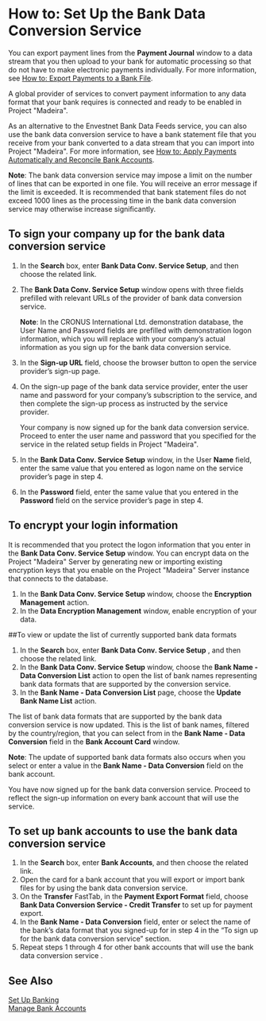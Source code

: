 <properties
                pageTitle="How to: Set Up the Bank Data Conversion Service| Project “Madeira”"
                description="How to: Set Up the Bank Data Conversion Service"
                services=""
                documentationCenter="Madeira"
                authors="SorenGP"/>

# How to: Set Up the Bank Data Conversion Service
You can export payment lines from the **Payment Journal** window to a data stream that you then upload to your bank for automatic processing so that do not have to make electronic payments individually. For more information, see [How to: Export Payments to a Bank File](payables-how-export-payments-bank-file.md).

A global provider of services to convert payment information to any data format that your bank requires is connected and ready to be enabled in Project "Madeira".

As an alternative to the Envestnet Bank Data Feeds service, you can also use the bank data conversion service to have a bank statement file that you receive from your bank converted to a data stream that you can import into Project "Madeira". For more information, see [How to: Apply Payments Automatically and Reconcile Bank Accounts](receivables-apply-payments-auto-reconcile-bank-accounts.md).

**Note**: The bank data conversion service may impose a limit on the number of lines that can be exported in one file. You will receive an error message if the limit is exceeded. It is recommended that bank statement files do not exceed 1000 lines as the processing time in the bank data conversion service may otherwise increase significantly.

## To sign your company up for the bank data conversion service
1. In the **Search** box, enter **Bank Data Conv. Service Setup**, and then choose the related link.  
2. The **Bank Data Conv. Service Setup** window opens with three fields prefilled with relevant URLs of the provider of bank data conversion service.

    **Note**: In the CRONUS International Ltd. demonstration database, the User Name and Password fields are prefilled with demonstration logon information, which you will replace with your company’s actual information as you sign up for the bank data conversion service.
3. In the **Sign-up URL** field, choose the browser button to open the service provider’s sign-up page.  
4. On the sign-up page of the bank data service provider, enter the user name and password for your company’s subscription to the service, and then complete the sign-up process as instructed by the service provider.

    Your company is now signed up for the bank data conversion service. Proceed to enter the user name and password that you specified for the service in the related setup fields in Project "Madeira".
5. In the **Bank Data Conv. Service Setup** window, in the User **Name** field, enter the same value that you entered as logon name on the service provider’s page in step 4.
6. In the **Password** field, enter the same value that you entered in the **Password** field on the service provider’s page in step 4.

## To encrypt your login information
It is recommended that you protect the logon information that you enter in the **Bank Data Conv. Service Setup** window. You can encrypt data on the Project "Madeira" Server by generating new or importing existing encryption keys that you enable on the Project "Madeira" Server instance that connects to the database.

1. In the **Bank Data Conv. Service Setup** window, choose the **Encryption Management** action.
2. In the **Data Encryption Management** window, enable encryption of your data.

##To view or update the list of currently supported bank data formats
1. In the **Search** box, enter **Bank Data Conv. Service Setup** , and then choose the related link.
2. In the **Bank Data Conv. Service Setup** window, choose the **Bank Name - Data Conversion List** action to open the list of bank names representing bank data formats that are supported by the conversion service.
3. In the **Bank Name - Data Conversion List** page, choose the **Update Bank Name List** action.

The list of bank data formats that are supported by the bank data conversion service is now updated. This is the list of bank names, filtered by the country/region, that you can select from in the **Bank Name - Data Conversion** field in the **Bank Account Card** window.

**Note**: The update of supported bank data formats also occurs when you select or enter a value in the **Bank Name - Data Conversion** field on the bank account.

You have now signed up for the bank data conversion service. Proceed to reflect the sign-up information on every bank account that will use the service.

## To set up bank accounts to use the bank data conversion service
1. In the **Search** box, enter **Bank Accounts**, and then choose the related link.
2. Open the card for a bank account that you will export or import bank files for by using the bank data conversion service.
3. On the **Transfer** FastTab, in the **Payment Export Format** field, choose **Bank Data Conversion Service - Credit Transfer** to set up for payment export.
4. In the **Bank Name - Data Conversion** field, enter or select the name of the bank’s data format that you signed-up for in step 4 in the “To sign up for the bank data conversion service” section.
5. Repeat steps 1 through 4 for other bank accounts that will use the bank data conversion service .

## See Also  
[Set Up Banking](bank-setup-banking.md)  
[Manage Bank Accounts](bank-manage-bank-accounts.md)

